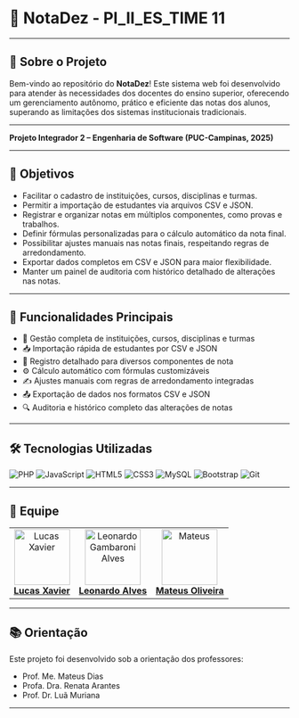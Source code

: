 # 🌟 **NotaDez - PI_II_ES_TIME 11**

---

## 🏢 **Sobre o Projeto**

Bem-vindo ao repositório do **NotaDez**! Este sistema web foi desenvolvido para atender às necessidades dos docentes do ensino superior, oferecendo um gerenciamento autônomo, prático e eficiente das notas dos alunos, superando as limitações dos sistemas institucionais tradicionais.

---

**Projeto Integrador 2 – Engenharia de Software (PUC-Campinas, 2025)**

---

## 🎯 **Objetivos**

- Facilitar o cadastro de instituições, cursos, disciplinas e turmas.
- Permitir a importação de estudantes via arquivos CSV e JSON.
- Registrar e organizar notas em múltiplos componentes, como provas e trabalhos.
- Definir fórmulas personalizadas para o cálculo automático da nota final.
- Possibilitar ajustes manuais nas notas finais, respeitando regras de arredondamento.
- Exportar dados completos em CSV e JSON para maior flexibilidade.
- Manter um painel de auditoria com histórico detalhado de alterações nas notas.

---

## 🚀 **Funcionalidades Principais**

- 🏫 Gestão completa de instituições, cursos, disciplinas e turmas  
- 📥 Importação rápida de estudantes por CSV e JSON  
- 📝 Registro detalhado para diversos componentes de nota  
- ⚙️ Cálculo automático com fórmulas customizáveis  
- ✍️ Ajustes manuais com regras de arredondamento integradas  
- 📤 Exportação de dados nos formatos CSV e JSON  
- 🔍 Auditoria e histórico completo das alterações de notas  

---

## 🛠 **Tecnologias Utilizadas**

![PHP](https://img.shields.io/badge/-PHP-777BB4?logo=php&logoColor=white&style=for-the-badge) ![JavaScript](https://img.shields.io/badge/-JavaScript-F7DF1E?logo=javascript&logoColor=black&style=for-the-badge) ![HTML5](https://img.shields.io/badge/-HTML5-E34F26?logo=html5&logoColor=white&style=for-the-badge) ![CSS3](https://img.shields.io/badge/-CSS3-1572B6?logo=css3&logoColor=white&style=for-the-badge) ![MySQL](https://img.shields.io/badge/-MySQL-4479A1?logo=mysql&logoColor=white&style=for-the-badge) ![Bootstrap](https://img.shields.io/badge/-Bootstrap-7952B3?logo=bootstrap&logoColor=white&style=for-the-badge) ![Git](https://img.shields.io/badge/-Git-F05032?logo=git&logoColor=white&style=for-the-badge)

---

## 👥 **Equipe**

<table> 
     <tr> 
          <td align="center"> 
               <a href="https://github.com/lucaxaviers"> 
                    <img src="https://avatars.githubusercontent.com/lucaxaviers" width="100px;" alt="Lucas Xavier"/> 
                    <br /> 
                    <b>Lucas Xavier</b> 
               </a> 
          </td> 
          <td align="center"> 
               <a href="https://github.com/Leo-Alves123"> 
                    <img src="https://avatars.githubusercontent.com/Leo-Alves123" width="100px;" alt="Leonardo Gambaroni Alves"/> 
                    <br /> 
                    <b>Leonardo Alves</b> 
               </a> 
          </td>
          <td align="center">
               <a href="https://github.com/mateusor">
                    <img src="https://avatars.githubusercontent.com/mateusor" width="100px;" alt="Mateus"/> 
                    <br /> 
                    <b>Mateus Oliveira</b> 
               </a> 
          </td> 
     </tr> 
</table>

---

## 📚 **Orientação**

Este projeto foi desenvolvido sob a orientação dos professores:

- Prof. Me. Mateus Dias  
- Profa. Dra. Renata Arantes  
- Prof. Dr. Luã Muriana  

---
